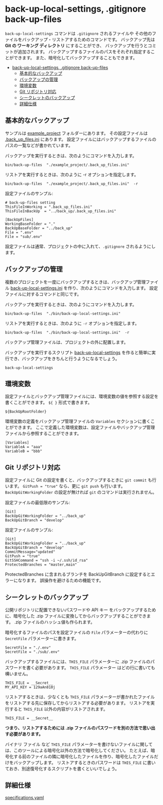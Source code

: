 # back-up-local-settings, .gitignore back-up-files
<!-- Character Encoding: "WHITE SQUARE" U+25A1 is □. -->

`back-up-local-settings` コマンドは `.gitignore` されるファイルや
その他のファイルをバックアップ・リストアするためのコマンドです。
バックアップ先は **Git の ワーキング ディレクトリ** にすることができ、
バックアップを行うとコミットが追加されます。
バックアップするファイルのパスをそれぞれ指定することができます。
また、暗号化してバックアップすることもできます。

<!-- TOC depthFrom:1 -->
- [back-up-local-settings, .gitignore back-up-files](#back-up-local-settings-gitignore-back-up-files)
  - [基本的なバックアップ](#基本的なバックアップ)
  - [バックアップの管理](#バックアップの管理)
  - [環境変数](#環境変数)
  - [Git リポジトリ対応](#git-リポジトリ対応)
  - [シークレットのバックアップ](#シークレットのバックアップ)
  - [詳細仕様](#詳細仕様)
<!-- /TOC -->


## 基本的なバックアップ

サンプルは [example_project](./example_project) フォルダーにあります。
その設定ファイルは [.back_up_files.ini](./example_project/.back_up_files.ini) にあります。
設定ファイルにはバックアップするファイルのパスの一覧などが書かれています。

バックアップを実行するときは、次のようにコマンドを入力します。

    bin/back-up-files  "./example_project/.back_up_files.ini"

リストアを実行するときは、次のように -r オプションを指定します。

    bin/back-up-files  "./example_project/.back_up_files.ini"  -r

設定ファイルのサンプル:

    # back-up-files setting
    ThisFileInWorking = ".back_up_files.ini"
    ThisFileInBackUp  = "../back_up/.back_up_files.ini"

    [BackUpFiles]
    WorkingBaseFolder = "."
    BackUpBaseFolder = "../back_up"
    File = ".env"
    File = "sub/.env"

設定ファイルは通常、プロジェクトの中に入れて、`.gitignore` されるようにします。


## バックアップの管理

複数のプロジェクトを一度にバックアップするときは、バックアップ管理ファイル
[back-up-local-settings.ini](bin/back-up-local-settings.ini) を作り、次のようにコマンドを入力します。
設定ファイルに対するコマンドと同じです。

バックアップを実行するときは、次のようにコマンドを入力します。

    bin/back-up-files  "./bin/back-up-local-settings.ini"

リストアを実行するときは、次のように `-r` オプションを指定します。

    bin/back-up-files  "./bin/back-up-local-settings.ini"  -r

バックアップ管理ファイルは、プロジェクトの外に配置します。

バックアップを実行するスクリプト [back-up-local-settings](bin/back-up-local-settings)
を作ると簡単に実行でき、バックアップをきちんと行うようになるでしょう。

    back-up-local-settings


## 環境変数

設定ファイルとバックアップ管理ファイルには、環境変数の値を参照する設定を書くことができます。 `${ }` 形式で書きます。

    ${BackUpRootFolder}

環境変数の定義をバックアップ管理ファイルの `Variables` セクションに書くことができます。
ここで定義した環境変数は、設定ファイルやバックアップ管理ファイルから参照することができます。

    [Variables]
    VariableA = "aaa"
    VariableB = "bbb"


## Git リポジトリ対応

設定ファイルに Git の設定を書くと、バックアップするときに `git commit` も行います。
`GitPush = "true"` なら、更に `git push` も行います。
`BackUpGitWorkingFolder` の設定が無ければ `git` のコマンドは実行されません。

設定ファイルの最低限のサンプル:

    [Git]
    BackUpGitWorkingFolder = "../back_up"
    BackUpGitBranch = "develop"

設定ファイルのサンプル:

    [Git]
    BackUpGitWorkingFolder = "../back_up"
    BackUpGitBranch = "develop"
    CommitMessage="updated"
    GitPush = "true"
    GitSSHCommand = "ssh -i ~/.ssh/id_rsa"
    ProtectedBranches = "master,main"

ProtectedBranches に含まれるブランチを BackUpGitBranch に設定するとエラーになります。
誤操作を避けるための機能です。


## シークレットのバックアップ

公開リポジトリに配置できないパスワードや API キー をバックアップするために、暗号化した
.zip ファイルに変換してからバックアップすることができます。
.zip ファイルのハッシュ値も作られます。

暗号化するファイルのパスを設定ファイルの `File` パラメーターの代わりに `SecretFile` パラメーターに書きます。

    SecretFile = "./.env"
    SecretFile = "./sub/.env"

バックアップするファイルには、`THIS_FILE` パラメーターに .zip ファイルのパスワードを書く必要があります。
`THIS_FILE` パラメーター はどの行に書いても構いません。

    THIS_FILE = __Secret__
    MY_API_KEY = 129aAn810j

リストアするときは、少なくとも `THIS_FILE` パラメーターが書かれたファイルをリストアする先に保存してからリストアする必要があります。
リストアを実行すると `THIS_FILE` 以外の内容がリストアされます。

    THIS_FILE = __Secret__

**つまり、リストアするためには .zip ファイルのパスワードを別の方法で思い出す必要があります。**

バイナリ ファイル など `THIS_FILE` パラメーターを書けないファイルに関しては、このツールによる暗号化以外の方法で暗号化してください。
たとえば、暗号化する前のファイルの隣に暗号化したファイルを作り、暗号化したファイルだけをバックアップします。
リストアするときのパスワードは `THIS_FILE` に書いておき、別途復号化するスクリプトを書くといいでしょう。


## 詳細仕様

[specifications.yaml](specifications.yaml)
